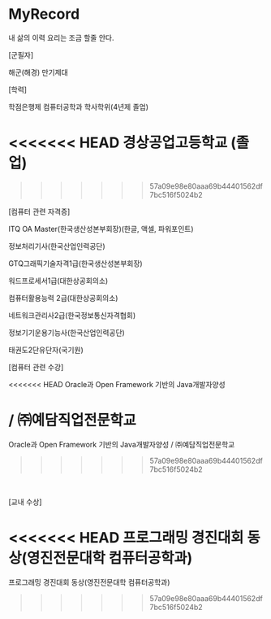 # MyRecord
내 삶의 이력
요리는 조금 할줄 안다.

[군필자]

해군(해경) 만기제대

[학력]

학점은행제 컴퓨터공학과 학사학위(4년제 졸업)

<<<<<<< HEAD
경상공업고등학교 (졸업)
=======
>>>>>>> 57a09e98e80aaa69b44401562df7bc516f5024b2


[컴퓨터 관련 자격증]

ITQ OA Master(한국생산성본부회장)(한글, 액셀, 파워포인트)

정보처리기사(한국산업인력공단)

GTQ그래픽기술자격1급(한국생산성본부회장)

워드프로세서1급(대한상공회의소)

컴퓨터활용능력 2급(대한상공회의소)

네트워크관리사2급(한국정보통신자격협회)

정보기기운용기능사(한국산업인력공단)

태권도2단유단자(국기원)




[컴퓨터 관련 수강]

<<<<<<< HEAD
Oracle과 Open Framework 기반의 Java개발자양성 

/ ㈜예담직업전문학교
=======
Oracle과 Open Framework 기반의 Java개발자양성 / ㈜예담직업전문학교
>>>>>>> 57a09e98e80aaa69b44401562df7bc516f5024b2

​

[교내 수상]

<<<<<<< HEAD
프로그래밍 경진대회 동상(영진전문대학 컴퓨터공학과)
=======
프로그래밍 경진대회 동상(영진전문대학 컴퓨터공학과)
>>>>>>> 57a09e98e80aaa69b44401562df7bc516f5024b2
